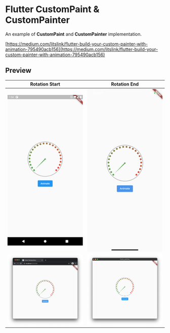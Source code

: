 # Flutter CustomPaint & CustomPainter

An example of **CustomPaint** and **CustomPainter** implementation.

[https://medium.com/litslink/flutter-build-your-custom-painter-with-animation-795490acb156](https://medium.com/litslink/flutter-build-your-custom-painter-with-animation-795490acb156)

## Preview

|Rotation Start|Rotation End|
|:-:|:-:|
|![./PREVIEW_ANDROID.png](PREVIEW_ANDROID.png)|![./PREVIEW_IOS.png](PREVIEW_IOS.png)|
|![./PREVIEW_WEB.png](PREVIEW_WEB.png)|![./PREVIEW_DESKTOP.png](PREVIEW_DESKTOP.png)|
